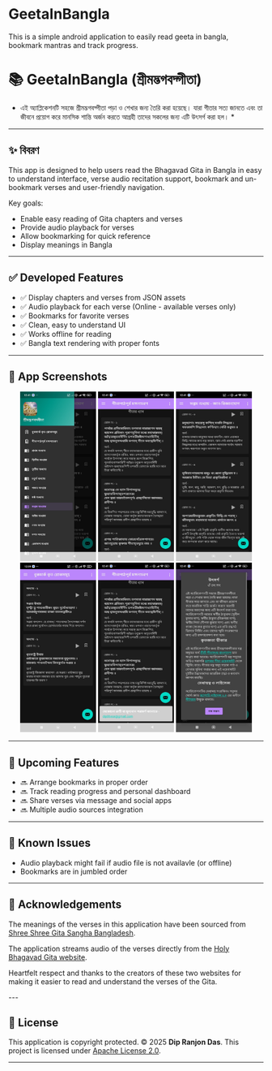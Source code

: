# GeetaInBangla 
This is a simple android application  to easily read geeta in bangla, bookmark mantras and track progress. 

# 📚 GeetaInBangla (শ্রীমদ্ভগবদ্গীতা)

* এই অ্যাপ্লিকেশনটি সহজে শ্রীমদ্ভগবদ্গীতা পড়া ও শেখার জন্য তৈরি করা হয়েছে। যারা গীতার সত্য জানতে এবং তা জীবনে প্রয়োগ করে মানসিক শান্তি অর্জন করতে আগ্রহী তাদের সকলের জন্য এটি উৎসর্গ করা হল। *

---

## ✨ বিবরণ

This app is designed to help users read the Bhagavad Gita in Bangla in easy to understand interface, verse audio recitation support, bookmark and un-bookmark verses and user-friendly navigation.

Key goals:

- Enable easy reading of Gita chapters and verses
- Provide audio playback for verses
- Allow bookmarking for quick reference
- Display meanings in Bangla

---

## ✅ Developed Features

- ✅ Display chapters and verses from JSON assets
- ✅ Audio playback for each verse (Online - available verses only)
- ✅ Bookmarks for favorite verses
- ✅ Clean, easy to understand UI 
- ✅ Works offline for reading
- ✅ Bangla text rendering with proper fonts

---

## 📸 App Screenshots

<p align="center">
  <img src="images/1.jpg" width="150" />
  <img src="images/2.jpg" width="150" />
  <img src="images/3.jpg" width="150" />
  <img src="images/4.jpg" width="150" />
  <img src="images/5.jpg" width="150" />
  <img src="images/6.jpg" width="150" />
</p>


---

## 🚀 Upcoming Features

- 🔜 Arrange bookmarks in proper order 
- 🔜 Track reading progress and personal dashboard
- 🔜 Share verses via message and social apps
- 🔜 Multiple audio sources integration 

---

## 🐞 Known Issues

- Audio playback might fail if audio file is not availavle (or offline)
- Bookmarks are in jumbled order 

---

## 🙏 Acknowledgements

<p>The meanings of the verses in this application have been sourced from <a href="https://gitasanghabd.org/gita.php">Shree Shree Gita Sangha Bangladesh</a>.</p>
<p>The application streams audio of the verses directly from the <a href="https://www.holy-bhagavad-gita.org/">Holy Bhagavad Gita website</a>.</p>
<p>Heartfelt respect and thanks to the creators of these two websites for making it easier to read and understand the verses of the Gita.</p>
---

## 📄 License

This application is copyright protected. © 2025 **Dip Ranjon Das**.
This project is licensed under [Apache License 2.0](https://www.apache.org/licenses/LICENSE-2.0).

---

